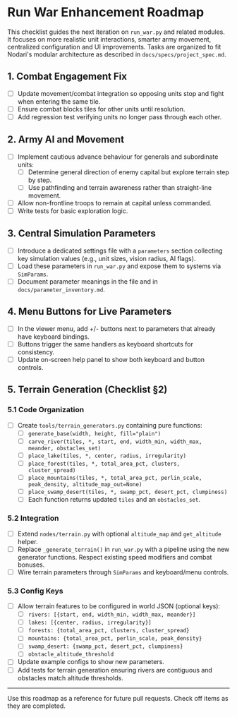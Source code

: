 # Run War Enhancement Roadmap

This checklist guides the next iteration on `run_war.py` and related modules.
It focuses on more realistic unit interactions, smarter army movement, centralized
configuration and UI improvements. Tasks are organized to fit Nodari's modular
architecture as described in `docs/specs/project_spec.md`.

## 1. Combat Engagement Fix
- [ ] Update movement/combat integration so opposing units stop and fight when
  entering the same tile.
- [ ] Ensure combat blocks tiles for other units until resolution.
- [ ] Add regression test verifying units no longer pass through each other.

## 2. Army AI and Movement
- [ ] Implement cautious advance behaviour for generals and subordinate units:
  - [ ] Determine general direction of enemy capital but explore terrain step by step.
  - [ ] Use pathfinding and terrain awareness rather than straight-line movement.
- [ ] Allow non-frontline troops to remain at capital unless commanded.
- [ ] Write tests for basic exploration logic.

## 3. Central Simulation Parameters
- [ ] Introduce a dedicated settings file with a `parameters` section collecting
  key simulation values (e.g., unit sizes, vision radius, AI flags).
- [ ] Load these parameters in `run_war.py` and expose them to systems via `SimParams`.
- [ ] Document parameter meanings in the file and in `docs/parameter_inventory.md`.

## 4. Menu Buttons for Live Parameters
- [ ] In the viewer menu, add +/- buttons next to parameters that already have
  keyboard bindings.
- [ ] Buttons trigger the same handlers as keyboard shortcuts for consistency.
- [ ] Update on-screen help panel to show both keyboard and button controls.

## 5. Terrain Generation (Checklist §2)

### 5.1 Code Organization
- [ ] Create `tools/terrain_generators.py` containing pure functions:
  - [ ] `generate_base(width, height, fill="plain")`
  - [ ] `carve_river(tiles, *, start, end, width_min, width_max, meander, obstacles_set)`
  - [ ] `place_lake(tiles, *, center, radius, irregularity)`
  - [ ] `place_forest(tiles, *, total_area_pct, clusters, cluster_spread)`
  - [ ] `place_mountains(tiles, *, total_area_pct, perlin_scale, peak_density, altitude_map_out=None)`
  - [ ] `place_swamp_desert(tiles, *, swamp_pct, desert_pct, clumpiness)`
  - [ ] Each function returns updated `tiles` and an `obstacles_set`.

### 5.2 Integration
- [ ] Extend `nodes/terrain.py` with optional `altitude_map` and `get_altitude` helper.
- [ ] Replace `_generate_terrain()` in `run_war.py` with a pipeline using the new
  generator functions. Respect existing speed modifiers and combat bonuses.
- [ ] Wire terrain parameters through `SimParams` and keyboard/menu controls.

### 5.3 Config Keys
- [ ] Allow terrain features to be configured in world JSON (optional keys):
  - [ ] `rivers: [{start, end, width_min, width_max, meander}]`
  - [ ] `lakes: [{center, radius, irregularity}]`
  - [ ] `forests: {total_area_pct, clusters, cluster_spread}`
  - [ ] `mountains: {total_area_pct, perlin_scale, peak_density}`
  - [ ] `swamp_desert: {swamp_pct, desert_pct, clumpiness}`
  - [ ] `obstacle_altitude_threshold`
- [ ] Update example configs to show new parameters.
- [ ] Add tests for terrain generation ensuring rivers are contiguous and
  obstacles match altitude thresholds.

---

Use this roadmap as a reference for future pull requests. Check off items as
they are completed.
